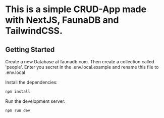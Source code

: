 # This is a simple CRUD-App made with NextJS, FaunaDB and TailwindCSS.

## Getting Started

Create a new Database at faunadb.com. Then create a collection called 'people'. Enter you secret in the .env.local.example and rename this file to .env.local

Install the dependencies:

```bash
npm install
```

Run the development server:

```bash
npm run dev
```

